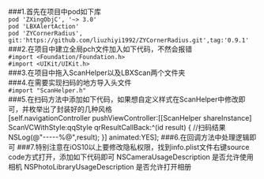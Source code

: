 
###1.首先在项目中pod如下库<br>
```pod 'ZXingObjC', '~> 3.0'```<br>
```pod 'LBXAlertAction'```<br>
```pod 'ZYCornerRadius', git:'https://github.com/liuzhiyi1992/ZYCornerRadius.git',tag:'0.9.1'```<br>
###2.在项目中建立全局pch文件加入如下代码，不然会报错<br>
```#import <Foundation/Foundation.h>```<br>
```#import <UIKit/UIKit.h>```<br>
###3.在项目中拖入ScanHelper以及LBXScan两个文件夹<br>
###4.在需要实现扫码的地方导入头文件<br>
```#import "ScanHelper.h"```<br>
###5.在扫码方法中添加如下代码，如果想自定义样式在ScanHelper中修改即可，并枚举出了封装好的几种风格<br>
    [self.navigationController pushViewController:[[ScanHelper shareInstance] ScanVCWithStyle:qqStyle qrResultCallBack:^(id result) {
        //扫码结果
        NSLog(@"-----%@",result);
    }] animated:YES];
###6.在回调方法中处理逻辑即可
###7.特别注意在iOS10以上要修改隐私权限，找到info.plist文件右键source code方式打开，添加如下代码即可
        <key>NSCameraUsageDescription</key>
	    <string>是否允许使用相机</string>
	    <key>NSPhotoLibraryUsageDescription</key>
	    <string>是否允许打开相册</string>
